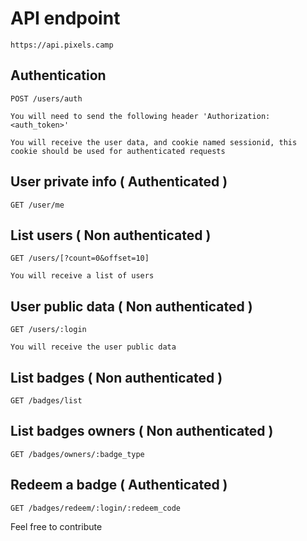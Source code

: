 # API endpoint

    https://api.pixels.camp

## Authentication 

    POST /users/auth

    You will need to send the following header 'Authorization: <auth_token>'

    You will receive the user data, and cookie named sessionid, this cookie should be used for authenticated requests


## User private info ( Authenticated )

    GET /user/me

## List users ( Non authenticated )

    GET /users/[?count=0&offset=10]

    You will receive a list of users


## User public data ( Non authenticated ) 

    GET /users/:login

    You will receive the user public data

    
## List badges ( Non authenticated )

    GET /badges/list


## List badges owners ( Non authenticated )

    GET /badges/owners/:badge_type


## Redeem a badge ( Authenticated )

    GET /badges/redeem/:login/:redeem_code



Feel free to contribute

